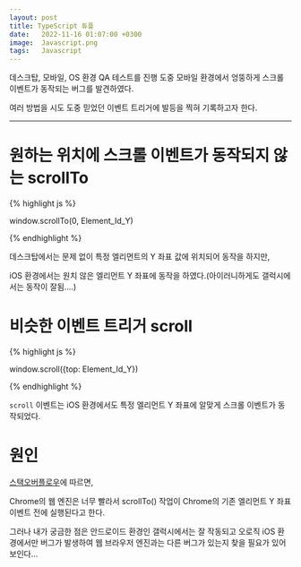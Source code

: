 ```yaml
---
layout: post
title: TypeScript 튜플
date:   2022-11-16 01:07:00 +0300
image:  Javascript.png
tags:   Javascript
---
```


데스크탑, 모바일, OS 환경 QA 테스트를 진행 도중 모바일 환경에서 엉뚱하게 스크롤 이벤트가 동작되는 버그를 발견하였다.

여러 방법을 시도 도중 믿었던 이벤트 트리거에 발등을 찍혀 기록하고자 한다.

---

# 원하는 위치에 스크롤 이벤트가 동작되지 않는 scrollTo

{% highlight js %}

window.scrollTo(0, Element_Id_Y)

{% endhighlight %}

데스크탑에서는 문제 없이 특정 엘리먼트의 Y 좌표 값에 위치되어 동작을 하지만,

iOS 환경에서는 원치 않은 엘리먼트 Y 좌표에 동작을 하였다.(아이러니하게도 갤럭시에서는 동작이 잘됨....)


# 비슷한 이벤트 트리거 scroll

{% highlight js %}

window.scroll({top: Element_Id_Y})

{% endhighlight %}

```scroll``` 이벤트는 iOS 환경에서도 특정 엘리먼트 Y 좌표에 알맞게 스크롤 이벤트가 동작되었다.

# 원인

[스택오버플로우](https://stackoverflow.com/questions/15691569/javascript-issue-with-scrollto-in-chrome/15694294#15694294)에 따르면,

Chrome의 웹 엔진은 너무 빨라서 scrollTo() 작업이 Chrome의 기존 엘리먼트 Y 좌표 이벤트 전에 실행된다고 한다.

그러나 내가 궁금한 점은 안드로이드 환경인 갤럭시에서는 잘 작동되고 오로직 iOS 환경에서만 버그가 발생하여 웹 브라우저 엔진과는 다른 버그가 있는지 찾을 필요가 있어보인다...

